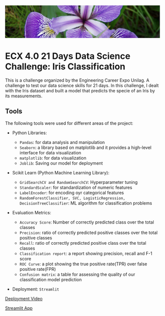 ![pic](https://github.com/Odeyiany2/ECX-4.0-21-Days-Data-Science-Challenge/blob/main/dataset-cover.jpg)


# ECX 4.0 21 Days Data Science Challenge: Iris Classification

This is a challenge organized by the Engineering Career Expo Unilag. A challenge to test our data science skills for 21 days. 
In this challenge, I dealt with the Iris dataset and built a model that predicts the specie of an Iris by its measurements. 

## Tools 
The following tools were used for different areas of the project:
* Python Libraries:
  - `Pandas`: for data analysis and manipulation
  - `Seaborn`: a library based on matplotlib and it provides a high-level interface for data visualization
  - `matplotlib`: for data visualization
  - `Joblib`: Saving our model for deployment

* Scikit Learn (Python Machine Learning Library):
  - `GridSearchCV and RandomSearchCV`: Hyperparameter tuning
  - `StandardScaler`: for standardization of numeric features
  - `LabelEncoder`: for encoding oyr categorical features
  - `RandomForestClassifier, SVC, LogisticRegression, DecisionTreeClassifier`: ML algorithm for classification problems
  
* Evaluation Metrics:
  - `Accuracy Score`: Number of correctly predicted class over the total classes 
  - `Precision`: ratio of correctly predicted positive classes over the total positive classes
  - `Recall`: ratio of correctly predicted positive class over the total classes
  - `Classification report`: a report showing precision, recall and F-1 score 
  - `ROC Curve`: a plot showing the true positive rate(TPR) over false positive rate(FPR)
  - `Confusion matrix`: a table for assessing the quality of our classification model prediction
    
* Deployment: `Streamlit`

  
[Deployment Video](https://drive.google.com/file/d/1USr4u_sPX2mlkSUDhbb4Ctf8C_pTy3kT/view?usp=drive_link)

[Streamlit App](https://iris-flower-specie-classifier.streamlit.app/)
